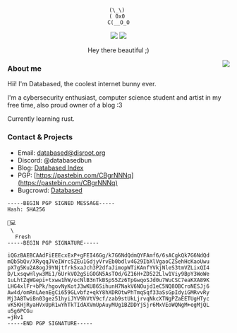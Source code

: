 <div align="center">

```
(\_\) 
( 0x0 
C(__O_O
```
![](https://img.shields.io/date/1732666800?style=plastic&label=HRT&labelColor=%23f06eff&color=%235c5c5c)
![](https://komarev.com/ghpvc/?username=databasedgirl)

Hey there beautiful ;)
</div>
<img align="right" src="https://github-readme-stats.vercel.app/api/top-langs/?username=Databasedgirl">

### About me
Hii! I'm Databased, the coolest internet bunny ever. 

I'm a cybersecurity enthusiast, computer science student and artist in my free time, also proud owner of a blog :3 

Currently learning rust.


### Contact & Projects
- Email: databased@disroot.org
- Discord: @databasedbun
- Blog: [Databased Index](https://databased-index.github.io)
- PGP: [https://pastebin.com/CBgrNNNq](https://pastebin.com/CBgrNNNq)
- Bugcrowd: [Databased](https://bugcrowd.com/databased)

```
-----BEGIN PGP SIGNED MESSAGE-----
Hash: SHA256

🐇💻 
 \ 
⠀⠀Fresh
-----BEGIN PGP SIGNATURE-----

iQGzBAEBCAAdFiEEEcxExP+gFEI46Gg/k7G6NdQdmQYFAmf6/6sACgkQk7G6NdQd
mQb5bQv/XRyqqJVeIWrcSZEu1GdjyVrvEb0bdlv4G29IbXlVgaoCZSehHcKaoUwu
pX7g5Ku2A8ogJ9YNjtfrkSxaJch3P2dfaJimopWTiKAnfYVkjNleS3tmVZLixQI4
D/LxsqwHlyw3Mi1/6UrkVO2gSiGOGN5AsTOd/GZ16H+ZD522Llw1Viy9BpY3WoWe
1uLhtZqWGepi+txww1hW/ocNlB3nTkBSpS5Zz6TpGwqoSJd0u7WuCSC7eaKXA89K
LHG4xlFr+bPk/hgovNyKotJ3wKU86SihunH7NakV6NOujd1eC5NQ8OBCroNESJj6
Aw4d/omRnLAenEgCi659GLvbfz+qkY8hXDROtwPhTmqSqf33aSsGpIdyiGMRvvRy
Mj3A8TwiBn03gez51hyiJYV9hVtV9cf/zab9stUkLjrvqNkcXTNgPZaEETUgHTyc
vK5KHjRyaHVxUpR1wYhTkTIdAXVmUpAuyMUg1BZDDYjSjr6MxVEoWQNgM+egMjQL
u5g6PCGu
=jHv1
-----END PGP SIGNATURE-----

```

